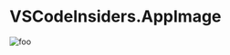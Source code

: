 # VSCodeInsiders.AppImage

![foo](https://github.com/nx-appbuild-hub/VSCodeInsiders.AppImage//actions/workflows/makefile.yml/badge.svg)
